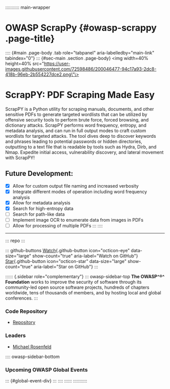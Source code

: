 ::::::::::: main-wrapper
# OWASP ScrapPy {#owasp-scrappy .page-title}

:::: {#main .page-body .tab role="tabpanel" aria-labelledby="main-link" tabindex="0"}
::: {#sec-main .section .page-body}
\<img width=40% height=40%
src=\"https://user-images.githubusercontent.com/72598486/200046477-94c17a93-2dc8-418b-96eb-2b554227dce2.png\"\>

# ScrapPY: PDF Scraping Made Easy

ScrapPY is a Python utility for scraping manuals, documents, and other
sensitive PDFs to generate targeted wordlists that can be utilized by
offensive security tools to perform brute force, forced browsing, and
dictionary attacks. ScrapPY performs word frequency, entropy, and
metadata analysis, and can run in full output modes to craft custom
wordlists for targeted attacks. The tool dives deep to discover keywords
and phrases leading to potential passwords or hidden directories,
outputting to a text file that is readable by tools such as Hydra, Dirb,
and Nmap. Expedite initial access, vulnerability discovery, and lateral
movement with ScrapPY!

## Future Development:

- [x] Allow for custom output file naming and increased verbosity
- [x] Integrate different modes of operation including word frequency
  analysis
- [x] Allow for metadata analysis
- [x] Search for high-entropy data
- [ ] Search for path-like data
- [ ] Implement image OCR to enumerate data from images in PDFs
- [ ] Allow for processing of multiple PDFs
:::
::::

------------------------------------------------------------------------

::: repo
:::

::: github-buttons
[Watch](https://github.com/owasp/www-project-scrappy/subscription){.github-button
icon="octicon-eye" data-size="large" show-count="true"
aria-label="Watch on GitHub"}
[Star](https://github.com/owasp/www-project-scrappy){.github-button
icon="octicon-star" data-size="large" show-count="true"
aria-label="Star on GitHub"}
:::

:::::: {.sidebar role="complementary"}
::: owasp-sidebar-top
**The OWASP^®^ Foundation** works to improve the security of software
through its community-led open source software projects, hundreds of
chapters worldwide, tens of thousands of members, and by hosting local
and global conferences.
:::

### Code Repository

- [Repository](https://github.com/RoseSecurity/ScrapPY)

### Leaders

- [Michael
  Rosenfeld](../cdn-cgi/l/email-protection.html#6b3904180e380e081e19021f12390e180e0a1908032b1b19041f040545060e)

:::: owasp-sidebar-bottom
### Upcoming OWASP Global Events

::: {#global-event-div}
:::
::::
::::::
:::::::::::
